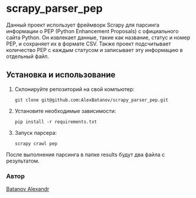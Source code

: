 # scrapy_parser_pep
Данный проект использует фреймворк Scrapy для парсинга информации о PEP (Python Enhancement Proposals) с официального сайта Python. Он извлекает данные, такие как название, статус и номер PEP, и сохраняет их в формате CSV. Также проект подсчитывает количество PEP с каждым статусом и записывает эту информацию в отдельный файл.

## Установка и использование

1. Склонируйте репозиторий на свой компьютер:
    ```
   git clone git@github.com:AlexBatanov/scrapy_parser_pep.git
    ``` 

2. Установите необходимые зависимости:
   ```
   pip install -r requirements.txt
   ```
   

3. Запуск парсера:
   ```
   scrapy crawl pep
   ```

После выполнения парсинга в папке results будут два файла с результатом.
   
### Автор
[Batanov Alexandr](https://github.com/AlexBatanov)
